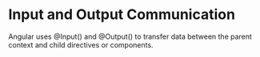 # Input and Output Communication

Angular uses @Input() and @Output() to transfer data between the parent context and child directives or components.


